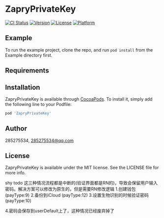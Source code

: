 # ZapryPrivateKey

[![CI Status](https://img.shields.io/travis/285275534/ZapryPrivateKey.svg?style=flat)](https://travis-ci.org/285275534/ZapryPrivateKey)
[![Version](https://img.shields.io/cocoapods/v/ZapryPrivateKey.svg?style=flat)](https://cocoapods.org/pods/ZapryPrivateKey)
[![License](https://img.shields.io/cocoapods/l/ZapryPrivateKey.svg?style=flat)](https://cocoapods.org/pods/ZapryPrivateKey)
[![Platform](https://img.shields.io/cocoapods/p/ZapryPrivateKey.svg?style=flat)](https://cocoapods.org/pods/ZapryPrivateKey)

## Example

To run the example project, clone the repo, and run `pod install` from the Example directory first.

## Requirements

## Installation

ZapryPrivateKey is available through [CocoaPods](https://cocoapods.org). To install
it, simply add the following line to your Podfile:

```ruby
pod 'ZapryPrivateKey'
```

## Author

285275534, 285275534@qq.com

## License

ZapryPrivateKey is available under the MIT license. See the LICENSE file for more info.

shy todo 
这三种情况流程都是中断的(验证界面都是RN的)，导致会保留用户输入密码。解决方案可以修改为原生的，但是需要RN修改逻辑
1.创建钱包 (payType:9)
2.备份到iCloud (payType:12)
3.设置生物识别的时候验证密码 (payType:10)

4.密码会保存到userDefault上了，这种情况已经废弃掉了
